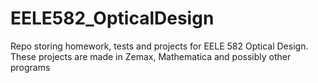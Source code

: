 # EELE582_OpticalDesign
Repo storing homework, tests and projects for EELE 582 Optical Design. These projects are made in Zemax, Mathematica and possibly other programs
